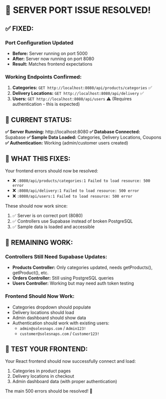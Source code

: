 🎉 SERVER PORT ISSUE RESOLVED!
================================

## ✅ **FIXED:**

### Port Configuration Updated
- **Before:** Server running on port 5000
- **After:** Server now running on port 8080
- **Result:** Matches frontend expectations

### Working Endpoints Confirmed:
1. **Categories:** `GET http://localhost:8080/api/products/categories` ✅
2. **Delivery Locations:** `GET http://localhost:8080/api/delivery` ✅
3. **Users:** `GET http://localhost:8080/api/users` ⚠️ (Requires authentication - this is expected)

## 🎯 **CURRENT STATUS:**

**✅ Server Running:** http://localhost:8080
**✅ Database Connected:** Supabase
**✅ Sample Data Loaded:** Categories, Delivery Locations, Coupons
**✅ Authentication:** Working (admin/customer users created)

## 🚀 **WHAT THIS FIXES:**

Your frontend errors should now be resolved:
- ❌ `:8080/api/products/categories:1 Failed to load resource: 500 error`
- ❌ `:8080/api/delivery:1 Failed to load resource: 500 error`
- ❌ `:8080/api/users:1 Failed to load resource: 500 error`

These should now work since:
1. ✅ Server is on correct port (8080)
2. ✅ Controllers use Supabase instead of broken PostgreSQL
3. ✅ Sample data is loaded and accessible

## 🔧 **REMAINING WORK:**

### Controllers Still Need Supabase Updates:
- **Products Controller:** Only categories updated, needs getProducts(), getProduct(), etc.
- **Orders Controller:** Still using PostgreSQL queries
- **Users Controller:** Working but may need auth token testing

### Frontend Should Now Work:
- Categories dropdown should populate
- Delivery locations should load
- Admin dashboard should show data
- Authentication should work with existing users:
  - `admin@solesnaps.com` / `Admin123!`
  - `customer@solesnaps.com` / `Customer123!`

## 🎯 **TEST YOUR FRONTEND:**

Your React frontend should now successfully connect and load:
1. Categories in product pages
2. Delivery locations in checkout
3. Admin dashboard data (with proper authentication)

The main 500 errors should be resolved! 🎉